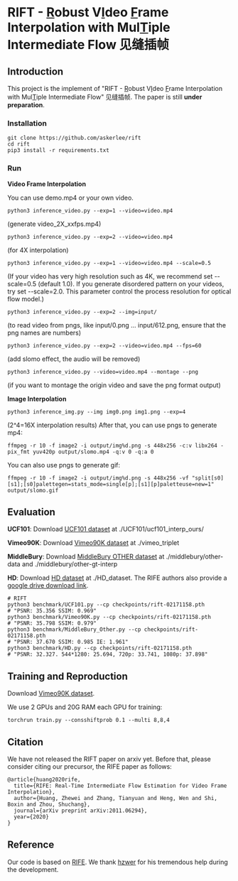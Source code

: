 # RIFT - <ins>R</ins>obust V<ins>I</ins>deo <ins>F</ins>rame Interpolation with Mul<ins>T</ins>iple Intermediate Flow 见缝插帧


## Introduction
This project is the implement of "RIFT - <ins>R</ins>obust V<ins>I</ins>deo <ins>F</ins>rame Interpolation with Mul<ins>T</ins>iple Intermediate Flow" 见缝插帧. The paper is still **under preparation**.

### Installation

```
git clone https://github.com/askerlee/rift
cd rift
pip3 install -r requirements.txt
```

### Run

**Video Frame Interpolation**

You can use demo.mp4 or your own video. 
```
python3 inference_video.py --exp=1 --video=video.mp4 
```
(generate video_2X_xxfps.mp4)
```
python3 inference_video.py --exp=2 --video=video.mp4
```
(for 4X interpolation)
```
python3 inference_video.py --exp=1 --video=video.mp4 --scale=0.5
```
(If your video has very high resolution such as 4K, we recommend set --scale=0.5 (default 1.0). If you generate disordered pattern on your videos, try set --scale=2.0. This parameter control the process resolution for optical flow model.)
```
python3 inference_video.py --exp=2 --img=input/
```
(to read video from pngs, like input/0.png ... input/612.png, ensure that the png names are numbers)
```
python3 inference_video.py --exp=2 --video=video.mp4 --fps=60
```
(add slomo effect, the audio will be removed)
```
python3 inference_video.py --video=video.mp4 --montage --png
```
(if you want to montage the origin video and save the png format output)

**Image Interpolation**

```
python3 inference_img.py --img img0.png img1.png --exp=4
```
(2^4=16X interpolation results)
After that, you can use pngs to generate mp4:
```
ffmpeg -r 10 -f image2 -i output/img%d.png -s 448x256 -c:v libx264 -pix_fmt yuv420p output/slomo.mp4 -q:v 0 -q:a 0
```
You can also use pngs to generate gif:
```
ffmpeg -r 10 -f image2 -i output/img%d.png -s 448x256 -vf "split[s0][s1];[s0]palettegen=stats_mode=single[p];[s1][p]paletteuse=new=1" output/slomo.gif
```

## Evaluation

**UCF101**: Download [UCF101 dataset](https://liuziwei7.github.io/projects/VoxelFlow) at ./UCF101/ucf101_interp_ours/

**Vimeo90K**: Download [Vimeo90K dataset](http://toflow.csail.mit.edu/) at ./vimeo_triplet

**MiddleBury**: Download [MiddleBury OTHER dataset](https://vision.middlebury.edu/flow/data/) at ./middlebury/other-data and ./middlebury/other-gt-interp

**HD**: Download [HD dataset](https://github.com/baowenbo/MEMC-Net) at ./HD_dataset. The RIFE authors also provide a [google drive download link](https://drive.google.com/file/d/1iHaLoR2g1-FLgr9MEv51NH_KQYMYz-FA/view?usp=sharing).
```
# RIFT
python3 benchmark/UCF101.py --cp checkpoints/rift-02171158.pth
# "PSNR: 35.356 SSIM: 0.969"
python3 benchmark/Vimeo90K.py --cp checkpoints/rift-02171158.pth
# "PSNR: 35.798 SSIM: 0.979"
python3 benchmark/MiddleBury_Other.py --cp checkpoints/rift-02171158.pth
# "PSNR: 37.670 SSIM: 0.985 IE: 1.961"
python3 benchmark/HD.py --cp checkpoints/rift-02171158.pth
# "PSNR: 32.327. 544*1280: 25.694, 720p: 33.741, 1080p: 37.898"
```

## Training and Reproduction
Download [Vimeo90K dataset](http://toflow.csail.mit.edu/).

We use 2 GPUs and 20G RAM each GPU for training: 
```
torchrun train.py --consshiftprob 0.1 --multi 8,8,4
```

## Citation
We have not released the RIFT paper on arxiv yet. Before that, please consider citing our precursor, the RIFE paper as follows:
```
@article{huang2020rife,
  title={RIFE: Real-Time Intermediate Flow Estimation for Video Frame Interpolation},
  author={Huang, Zhewei and Zhang, Tianyuan and Heng, Wen and Shi, Boxin and Zhou, Shuchang},
  journal={arXiv preprint arXiv:2011.06294},
  year={2020}
}
```

## Reference
Our code is based on [RIFE](https://github.com/hzwer/arXiv2020-RIFE/). We thank [hzwer](https://github.com/hzwer) for his tremendous help during the development.
